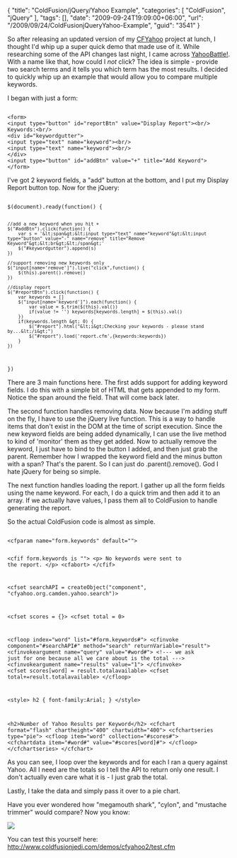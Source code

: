 {
	"title": "ColdFusion/jQuery/Yahoo Example",
	"categories": [
		"ColdFusion",
		"jQuery"
	],
	"tags": [],
	"date": "2009-09-24T19:09:00+06:00",
	"url": "/2009/09/24/ColdFusionjQueryYahoo-Example",
	"guid": "3541"
}

So after releasing an updated version of my <a href="http://cfyahoo.riaforge.org">CFYahoo</a> project at lunch, I thought I'd whip up a super quick demo that made use of it. While researching some of the API changes last night, I came across <a href="http://www.ooer.com/yahoobattle/index.php">YahooBattle!</a>. With a name like that, how could I <i>not</i> click? The idea is simple - provide two search terms and it tells you which term has the most results. I decided to quickly whip up an example that would allow you to compare multiple keywords.
<!--more-->
I began with just a form:

<code>
&lt;form&gt;
&lt;input type="button" id="reportBtn" value="Display Report"&gt;&lt;br/&gt;
Keywords:&lt;br/&gt;
&lt;div id="keywordgutter"&gt;
&lt;input type="text" name="keyword"&gt;&lt;br/&gt;
&lt;input type="text" name="keyword"&gt;&lt;br/&gt;
&lt;/div&gt;
&lt;input type="button" id="addBtn" value="+" title="Add Keyword"&gt;
&lt;/form&gt;
</code>

I've got 2 keyword fields, a "add" button at the bottom, and I put my Display Report button top. Now for the jQuery:

<code>
$(document).ready(function() {

	//add a new keyword when you hit +	
	$("#addBtn").click(function() {
		var s = '&lt;span&gt;&lt;input type="text" name="keyword"&gt;&lt;input type="button" value="-" name="remove" title="Remove Keyword"&gt;&lt;br&gt;&lt;/span&gt;'
		$("#keywordgutter").append(s)
	})
	
	//support removing new keywords only
	$("input[name='remove']").live("click",function() {
		$(this).parent().remove()
	})
	
	//display report
	$("#reportBtn").click(function() {
		var keywords = []
		$("input[name='keyword']").each(function() {
			var value = $.trim($(this).val())
			if(value != '') keywords[keywords.length] = $(this).val()
		})
		if(keywords.length &gt; 0) {
			$("#report").html("&lt;i&gt;Checking your keywords - please stand by...&lt;/i&gt;")
			$("#report").load('report.cfm',{keywords:keywords})
		}
	})
})
</code>

There are 3 main functions here. The first adds support for adding keyword fields. I do this with a simple bit of HTML that gets appended to my form. Notice the span around the field. That will come back later.

The second function handles removing data. Now because I'm adding stuff on the fly, I have to use the jQuery live function. This is a way to handle items that don't exist in the DOM at the time of script execution. Since the new keyword fields are being added dynamically, I can use the live method to kind of 'monitor' them as they get added. Now to actually remove the keyword, I just have to bind to the button I added, and then just grab the parent. Remember how I wrapped the keyword field and the minus button with a span? That's the parent. So I can just do .parent().remove(). God I hate jQuery for being so simple.

The next function handles loading the report. I gather up all the form fields using the name keyword. For each, I do a quick trim and then add it to an array. If we actually have values, I pass them all to ColdFusion to handle generating the report. 

So the actual ColdFusion code is almost as simple. 

<code>
&lt;cfparam name="form.keywords" default=""&gt;

&lt;cfif form.keywords is ""&gt;
	&lt;p&gt;
	No keywords were sent to the report.
	&lt;/p&gt;
	&lt;cfabort&gt;
&lt;/cfif&gt;

&lt;cfset searchAPI = createObject("component", "cfyahoo.org.camden.yahoo.search")&gt;

&lt;cfset scores = {}&gt;
&lt;cfset total = 0&gt;

&lt;cfloop index="word" list="#form.keywords#"&gt;
	&lt;cfinvoke component="#searchAPI#" method="search" returnVariable="result"&gt;
		&lt;cfinvokeargument name="query" value="#word#"&gt;
		&lt;!--- we ask just for one because all we care about is the total ---&gt;
		&lt;cfinvokeargument name="results" value="1"&gt;
	&lt;/cfinvoke&gt;
	&lt;cfset scores[word] = result.totalavailable&gt;
	&lt;cfset total+=result.totalavailable&gt;
&lt;/cfloop&gt;

&lt;style&gt;
h2 { font-family:Arial; }
&lt;/style&gt;

&lt;h2&gt;Number of Yahoo Results per Keyword&lt;/h2&gt;
&lt;cfchart format="flash" chartheight="400" chartwidth="400"&gt;
	&lt;cfchartseries type="pie"&gt;
		&lt;cfloop item="word" collection="#scores#"&gt;
			&lt;cfchartdata item="#word#" value="#scores[word]#"&gt;
		&lt;/cfloop&gt;
	&lt;/cfchartseries&gt;
&lt;/cfchart&gt;
</code>

As you can see, I loop over the keywords and for each I ran a query against Yahoo. All I need are the totals so I tell the API to return only one result. I don't actually even care what it is - I just grab the total. 

Lastly, I take the data and simply pass it over to a pie chart. 

Have you ever wondered how "megamouth shark", "cylon", and "mustache trimmer" would compare? Now you know:

<img src="http://www.raymondcamden.com/images/Picture 259.png" />

You can test this yourself here: <a href="http://www.coldfusionjedi.com/demos/cfyahoo2/test.cfm">http://www.coldfusionjedi.com/demos/cfyahoo2/test.cfm</a>